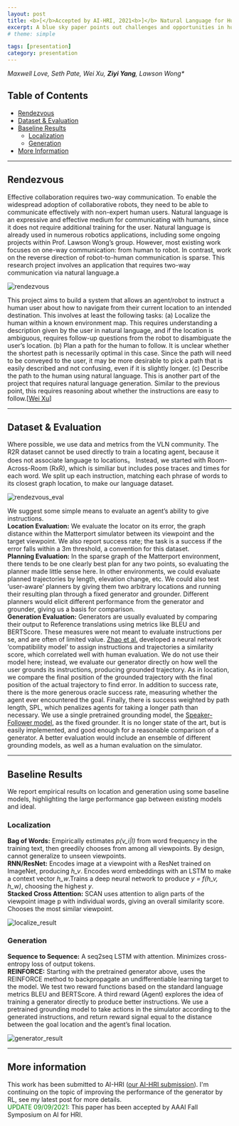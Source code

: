 ```yaml
---
layout: post
title: <b>[</b>Accepted by AI-HRI, 2021<b>]</b> Natural Language for Human-Robot Collaboration：Problems Beyond Language Grounding
excerpt: A blue sky paper points out challenges and opportunities in human-robot interaction, in the context of vision-language navigation
# theme: simple

tags: [presentation]
category: presentation
---
```

_Maxwell Love, Seth Pate, Wei Xu, **Ziyi Yang**, Lawson Wong*_

## Table of Contents
  * [Rendezvous](#rendezvous)
  * [Dataset & Evaluation](#dataset--evaluation)
  * [Baseline Results](#baseline-results)
    * [Localization](#localization)
    * [Generation](#generation)
  * [More Information](#more-information)

---
## Rendezvous
Effective collaboration requires two-way communication. To enable the widespread adoption of collaborative robots, they need to be able to communicate effectively with non-expert human users. Natural language is an expressive and effective medium for communicating with humans, since it does not require additional training for the user. Natural language is already used in numerous robotics applications, including some ongoing projects within Prof. Lawson Wong’s group. However, most existing work focuses on one-way communication: from human to robot. In contrast, work on the reverse direction of robot-to-human communication is sparse. This research project involves an application that requires two-way communication via natural language.a

![rendezvous](/images/rdv.png)

This project aims to build a system that allows an agent/robot to instruct a human user about how to navigate from their current location to an intended destination. This involves at least the following tasks: (a) Localize the human within a known environment map. This requires understanding a description given by the user in natural language, and if the location is ambiguous, requires follow-up questions from the robot to disambiguate the user’s location. (b) Plan a path for the human to follow. It is unclear whether the shortest path is necessarily optimal in this case. Since the path will need to be conveyed to the user, it may be more desirable to pick a path that is easily described and not confusing, even if it is slightly longer. (c) Describe the path to the human using natural language. This is another part of the project that requires natural language generation. Similar to the previous point, this requires reasoning about whether the instructions are easy to follow.\[[Wei Xu](https://www.weixu.xyz/project/rendezvous/)\]

---
## Dataset & Evaluation
Where possible, we use data and metrics from the VLN community. The R2R dataset cannot be used directly to train a locating agent, because it does not associate language to locations。 Instead, we started with Room-Across-Room (RxR), which is similiar but includes pose traces and times for each word. We split up each instruction, matching each phrase of words to its closest graph location, to make our language dataset.

![rendezvous_eval](/images/rdv_eval.png)

We suggest some simple means to evaluate an agent’s ability to give instructions.  
__Location Evaluation:__ We evaluate the locator on its error, the graph distance within the Matterport simulator between its viewpoint and the target viewpoint. We also report success rate; the task is a success if the error falls within a 3m threshold, a convention for this dataset.  
__Planning Evaluation:__ In the sparse graph of the Matterport environment, there tends to be one clearly best plan for any two points, so evaluating the planner made little sense here. In other environments, we could evaluate planned trajectories by length, elevation change, etc. We could also test ‘user-aware’ planners by giving them two arbitrary locations and running their resulting plan through a fixed generator and grounder. Different planners would elicit different performance from the generator and grounder, giving us a basis for comparison.  
__Generation Evaluation:__ Generators are usually evaluated by comparing their output to Reference translations using metrics like BLEU and BERTScore. These measures were not meant to evaluate instructions per se, and are often of limited value. [Zhao et al.](https://arxiv.org/abs/2101.10504) developed a neural network ‘compatibility model’ to assign instructions and trajectories a similarity score, which correlated well with human evaluation. We do not use their model here; instead, we evaluate our generator directly on how well the user grounds its instructions, producing grounded trajectory. As in location, we compare the final position of the grounded trajectory with the final position of the actual trajectory to find error. In addition to success rate, there is the more generous oracle success rate, measuring whether the agent ever encountered the goal. Finally, there is success weighted by path length, SPL, which penalizes agents for taking a longer path than necessary. We use a single pretrained grounding model, the [Speaker-Follower model](https://arxiv.org/abs/1806.02724), as the fixed grounder. It is no longer state of the art, but is easily implemented, and good enough for a reasonable comparison of a generator. A better evaluation would include an ensemble of different grounding models, as well as a human evaluation on the simulator.

---
## Baseline Results
We report empirical results on location and generation using some baseline models, highlighting the large performance gap between existing models and ideal.  
### Localization
__Bag of Words:__ Empirically estimates *p(v_i|l)* from word frequency in the training text, then greedily chooses from among all viewpoints. By design, cannot generalize to unseen viewpoints.  
__RNN/ResNet:__ Encodes image at a viewpoint with a ResNet trained on ImageNet, producing *h_v*. Encodes word embeddings with an LSTM to make a context vector *h_w*.Trains a deep neural network to produce *y = f(h_v, h_w)*, choosing the highest *y*.  
__Stacked Cross Attention:__ SCAN uses attention to align parts of the viewpoint image p with individual words, giving an overall similarity score. Chooses the most similar viewpoint.

![localize_result](/images/localize.png)

### Generation
__Sequence to Sequence:__ A seq2seq LSTM with attention. Minimizes cross-entropy loss of output tokens.  
__REINFORCE:__ Starting with the pretrained generator above, uses the REINFORCE method to backpropagate an undifferentiable learning target to the model. We test two reward functions based on the standard language metrics BLEU and BERTScore. A third reward (Agent) explores the idea of training a generator directly to produce better instructions. We use a pretrained grounding model to take actions in the simulator according to the generated instructions, and return reward signal equal to the distance between the goal location and the agent’s final location.

![generator_result](/images/generate.png)

---
## More information
This work has been submitted to AI-HRI ([our AI-HRI submission](https://arxiv.org/abs/2110.04441)). I'm continuing on the topic of improving the performance of the generator by RL, see my latest post for more details.  
<span style="color:green">UPDATE 09/09/2021</span>: This paper has been accepted by AAAI Fall Symposium on AI for HRI.
